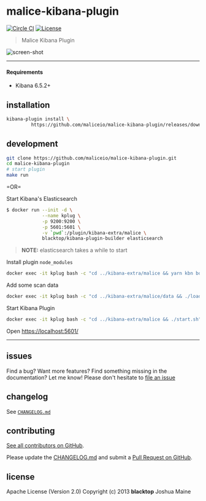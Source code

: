 # malice-kibana-plugin

[![Circle CI](https://circleci.com/gh/maliceio/malice-kibana-plugin.png?style=shield)](https://circleci.com/gh/maliceio/malice-kibana-plugin) [![License](https://img.shields.io/badge/licence-Apache%202.0-blue.svg)](http://www.apache.org/licenses/LICENSE-2.0)

> Malice Kibana Plugin

![screen-shot](https://raw.githubusercontent.com/maliceio/malice-kibana-plugin/master/docs/screen-shot.png)

---

#### Requirements

- Kibana 6.5.2+

## installation

```sh
kibana-plugin install \
         https://github.com/maliceio/malice-kibana-plugin/releases/download/v6.5.2/malice-6.5.2.zip
```

## development

```sh
git clone https://github.com/maliceio/malice-kibana-plugin.git
cd malice-kibana-plugin
# start plugin
make run
```

=OR=

Start Kibana's Elasticsearch

```bash
$ docker run --init -d \
             --name kplug \
             -p 9200:9200 \
             -p 5601:5601 \
             -v `pwd`:/plugin/kibana-extra/malice \
             blacktop/kibana-plugin-builder elasticsearch
```

> **NOTE:** elasticsearch takes a while to start

Install plugin `node_modules`

```sh
docker exec -it kplug bash -c "cd ../kibana-extra/malice && yarn kbn bootstrap"
```

Add some scan data

```sh
docker exec -it kplug bash -c "cd ../kibana-extra/malice/data && ./load-data.sh"
```

Start Kibana Plugin

```sh
docker exec -it kplug bash -c "cd ../kibana-extra/malice && ./start.sh"
```

Open [https://localhost:5601/](https://localhost:5601/)

---

## issues

Find a bug? Want more features? Find something missing in the documentation? Let me know! Please don't hesitate to [file an issue](https://github.com/maliceio/malice-kibana-plugin/issues/new)

## changelog

See [`CHANGELOG.md`](https://github.com/maliceio/malice-kibana-plugin/blob/master/CHANGELOG.md)

## contributing

[See all contributors on GitHub](https://github.com/maliceio/malice-kibana-plugin/graphs/contributors).

Please update the [CHANGELOG.md](https://github.com/maliceio/malice-kibana-plugin/blob/master/CHANGELOG.md) and submit a [Pull Request on GitHub](https://help.github.com/articles/using-pull-requests/).

## license

Apache License (Version 2.0)
Copyright (c) 2013 **blacktop** Joshua Maine
